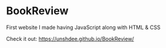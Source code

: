 # BookReview
First website I made having JavaScript along with HTML &amp; CSS

Check it out: https://unshdee.github.io/BookReview/
